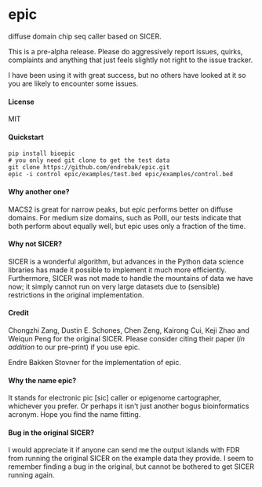 # epic

diffuse domain chip seq caller based on SICER.

This is a pre-alpha release. Please do aggressively report issues, quirks, complaints and anything that just feels slightly not right to the issue tracker.

I have been using it with great success, but no others have looked at it so you are likely to encounter some issues.

#### License

MIT

#### Quickstart

```
pip install bioepic
# you only need git clone to get the test data
git clone https://github.com/endrebak/epic.git
epic -i control epic/examples/test.bed epic/examples/control.bed
```

#### Why another one?

MACS2 is great for narrow peaks, but epic performs better on diffuse domains. For medium size domains, such as PolII, our tests indicate that both perform about equally well, but epic uses only a fraction of the time.

#### Why not SICER?

SICER is a wonderful algorithm, but advances in the Python data science libraries has made it possible to implement it much more efficiently. Furthermore, SICER was not made to handle the mountains of data we have now; it simply cannot run on very large datasets due to (sensible) restrictions in the original implementation.

#### Credit

Chongzhi Zang, Dustin E. Schones, Chen Zeng, Kairong Cui, Keji Zhao and Weiqun Peng for the original SICER. Please consider citing their paper (*in addition* to our pre-print) if you use epic.

Endre Bakken Stovner for the implementation of epic.

#### Why the name epic?

It stands for electronic pic [sic] caller or epigenome cartographer, whichever you prefer. Or perhaps it isn't just another bogus bioinformatics acronym. Hope you find the name fitting.

#### Bug in the original SICER?

I would appreciate it if anyone can send me the output islands with FDR from running the original SICER on the example data they provide. I seem to remember finding a bug in the original, but cannot be bothered to get SICER running again.
